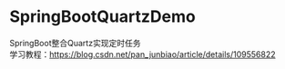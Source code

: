 # SpringBootQuartzDemo
 SpringBoot整合Quartz实现定时任务
<br/>学习教程：https://blog.csdn.net/pan_junbiao/article/details/109556822